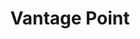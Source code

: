 ---
title:  "Vantage Point"
team: "Aamod Narkar | Parth Rathod | Ankit Anand | Sanika Deshpande"
tags: VR Mobile Unity

video_provider: "youtube"
video_id:

header:
    teaser: /assets/img/projects/2022/course_project_image9.png

overview: Vantage Point is a fun game designed to explore the VR experience. The game area consists of various monuments. Amongst these, a few of them are floating and fragmented into triangles of different sizes. The objective of the game is to identify the exact spot from which the fragmented monuments can be viewed as a complete object. The user has to navigate around the entire space and reach the correct point on the pathway. Currently, the demo level has 5 distorted monuments. The game can be extended by adding more levels to it with varied themes. The difficulty of the game can be further increased by adding a time limit to the game. Adding elements like energy cubes to increase the time limit will make the game more challenging.


project-link: 

active: "yes"
type: "course"
year: "2022"

---